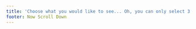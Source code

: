 ```yaml
---
title: 'Choose what you would like to see... Oh, you can only select 3 items.'
footer: Now Scroll Down
---
```

